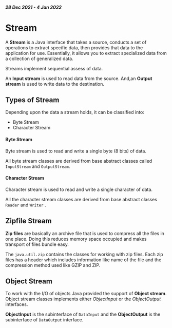 ##### _28 Dec 2021 - 4 Jan 2022_

# Stream

A **Stream** is a Java interface that takes a source, conducts a set of operations to extract specific data, then provides that data to the application for use.
Essentially, it allows you to extract specialized data from a collection of generalized data.

Streams implement sequential assess of data.

An **Input stream** is used to read data from the source. And,an **Output stream** is used to write data to the destination.

## Types of Stream

Depending upon the data a stream holds, it can be classified into:

- Byte Stream
- Character Stream

#### Byte Stream

Byte stream is used to read and write a single byte (8 bits) of data.

All byte stream classes are derived from base abstract classes called `InputStream` and `OutputStream`.

#### Character Stream

Character stream is used to read and write a single character of data.

All the character stream classes are derived from base abstract classes `Reader` and `Writer` .

## Zipfile Stream

**Zip files** are basically an archive file that is used to compress all the files in one place. Doing this reduces memory space occupied and makes transport of files bundle easy.

The `java.util.zip` contains the classes for working with zip files. Each zip files has a header which includes information like name of the file and the compression method used like GZIP and ZIP.

## Object Stream

To work with the I/O of objects Java provided the support of **Object stream**.
Object stream classes implements either _ObjectInput_ or the _ObjectOutput_ interfaces.

**ObjectInput** is the subinterface of `DataInput` and the
**ObjectOutput** is the subinterface of `DataOutput` interface.
